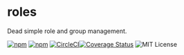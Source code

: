 # roles

Dead simple role and group management.

[![npm](https://img.shields.io/npm/v/roles-server.svg)](https://www.npmjs.com/package/roles-server)
[![npm](https://img.shields.io/npm/v/roles-client.svg)](https://www.npmjs.com/package/roles-client) [![CircleCI](https://circleci.com/gh/Intelight/roles.svg?style=svg)](https://circleci.com/gh/Intelight/roles)[![Coverage Status](https://coveralls.io/repos/github/intelight/roles/badge.svg?branch=master)](https://coveralls.io/github/intelight/roles?branch=master) ![MIT License](https://img.shields.io/badge/license-MIT-blue.svg)
